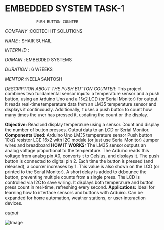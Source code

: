   # EMBEDDED SYSTEM TASK-1
                  PUSH BUTTON COUNTER 
  
  *COMPANY*   :CODTECH IT SOLUTIONS
  
  *NAME*      : SHAIK SUHAIL
  
  *INTERN ID* : 
  
  *D0MAIN*    : EMBEDDED SYSTEMS
  
  *DURATION*  : 6 WEEEKS
  
  *MENTOR*    :NEELA SANTOSH  
  
  *DESCRIPTION ABOUT THE PUSH BUTTON COUNTER*:    This project combines two fundamental sensor inputs: a temperature sensor and a push button, using an Arduino Uno and a 16x2 LCD (or Serial Monitor) for output. It reads real-time temperature data from an LM35 temperature sensor and displays it continuously. Additionally, it uses a push button to count how many times the user has pressed it, updating the count on the display.
  
**Objective:**
Read and display temperature using a sensor.
Count and display the number of button presses.
Output data to an LCD or Serial Monitor.
**Components Used:**
Arduino Uno
LM35 temperature sensor
Push button
10kΩ resistor
LCD 16x2 with I2C module (or just use Serial Monitor)
Jumper wires and breadboard
**HOW IT WORKS:**
The LM35 sensor outputs an analog voltage proportional to the temperature. The Arduino reads this voltage from analog pin A0, converts it to Celsius, and displays it.
The push button is connected to digital pin 2. Each time the button is pressed (and released), a counter increases by 1. This value is also shown on the LCD (or printed to the Serial Monitor). A short delay is added to debounce the button, preventing multiple counts from a single press.
The LCD is controlled via I2C to save wiring. It displays both temperature and button press count in real-time, refreshing every second.
**Applications:**
Ideal for learning how to interface sensors and buttons with Arduino.
Can be expanded for home automation, weather stations, or user-interaction devices.

*output*     



![Image](https://github.com/user-attachments/assets/cd349929-61a7-468b-aeb8-ba2cf29415f6)
  
  
